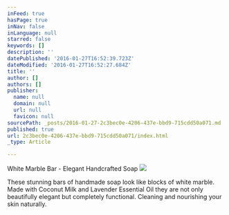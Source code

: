 ```yaml
---
inFeed: true
hasPage: true
inNav: false
inLanguage: null
starred: false
keywords: []
description: ''
datePublished: '2016-01-27T16:52:39.723Z'
dateModified: '2016-01-27T16:52:27.684Z'
title: ''
author: []
authors: []
publisher:
  name: null
  domain: null
  url: null
  favicon: null
sourcePath: _posts/2016-01-27-2c3bec0e-4206-437e-bbd9-715cdd50a071.md
published: true
url: 2c3bec0e-4206-437e-bbd9-715cdd50a071/index.html
_type: Article

---
```

White Marble Bar - Elegant Handcrafted Soap
![](https://the-grid-user-content.s3-us-west-2.amazonaws.com/996c81ab-383a-46ca-bcb1-9782687b9d6b.jpg)

These stunning bars of handmade soap look like blocks of white marble. Made with Coconut Milk and Lavender Essential Oil they are not only beautifully elegant but completely functional. Cleaning and nourishing your skin naturally.